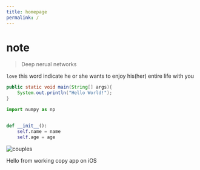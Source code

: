 ```yaml
---
title: homepage
permalink: /
---
```

# note
> Deep nerual networks

`love` this word indicate he or she wants to enjoy his(her) entire life with you

```java
public static void main(String[] args){
    System.out.println("Hello World!");
}
```
```python
import numpy as np


def __init__():
    self.name = name
    self.age = age
```

![couples](https://lib.azfs.com.cn/img/couples.jpg-note "love couple")

Hello from working copy app on iOS 

